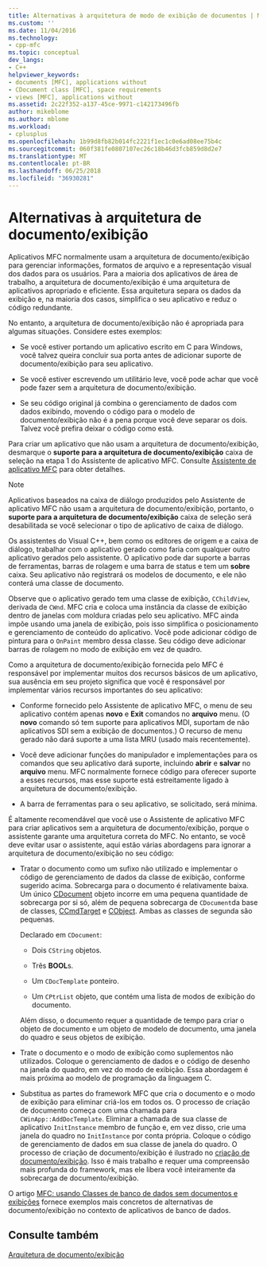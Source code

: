 ```yaml
---
title: Alternativas à arquitetura de modo de exibição de documentos | Microsoft Docs
ms.custom: ''
ms.date: 11/04/2016
ms.technology:
- cpp-mfc
ms.topic: conceptual
dev_langs:
- C++
helpviewer_keywords:
- documents [MFC], applications without
- CDocument class [MFC], space requirements
- views [MFC], applications without
ms.assetid: 2c22f352-a137-45ce-9971-c142173496fb
author: mikeblome
ms.author: mblome
ms.workload:
- cplusplus
ms.openlocfilehash: 1b99d8fb82b014fc2221f1ec1c0e6ad08ee75b4c
ms.sourcegitcommit: 060f381fe0807107ec26c18b46d3fcb859d8d2e7
ms.translationtype: MT
ms.contentlocale: pt-BR
ms.lasthandoff: 06/25/2018
ms.locfileid: "36930281"
---
```

# <a name="alternatives-to-the-documentview-architecture"></a>Alternativas à arquitetura de documento/exibição
Aplicativos MFC normalmente usam a arquitetura de documento/exibição para gerenciar informações, formatos de arquivo e a representação visual dos dados para os usuários. Para a maioria dos aplicativos de área de trabalho, a arquitetura de documento/exibição é uma arquitetura de aplicativos apropriado e eficiente. Essa arquitetura separa os dados da exibição e, na maioria dos casos, simplifica o seu aplicativo e reduz o código redundante.  
  
 No entanto, a arquitetura de documento/exibição não é apropriada para algumas situações. Considere estes exemplos:  
  
-   Se você estiver portando um aplicativo escrito em C para Windows, você talvez queira concluir sua porta antes de adicionar suporte de documento/exibição para seu aplicativo.  
  
-   Se você estiver escrevendo um utilitário leve, você pode achar que você pode fazer sem a arquitetura de documento/exibição.  
  
-   Se seu código original já combina o gerenciamento de dados com dados exibindo, movendo o código para o modelo de documento/exibição não é a pena porque você deve separar os dois. Talvez você prefira deixar o código como está.  
  
 Para criar um aplicativo que não usam a arquitetura de documento/exibição, desmarque o **suporte para a arquitetura de documento/exibição** caixa de seleção na etapa 1 do Assistente de aplicativo MFC. Consulte [Assistente de aplicativo MFC](../mfc/reference/mfc-application-wizard.md) para obter detalhes.  
  
> [!NOTE]
>  Aplicativos baseados na caixa de diálogo produzidos pelo Assistente de aplicativo MFC não usam a arquitetura de documento/exibição, portanto, o **suporte para a arquitetura de documento/exibição** caixa de seleção será desabilitada se você selecionar o tipo de aplicativo de caixa de diálogo.  
  
 Os assistentes do Visual C++, bem como os editores de origem e a caixa de diálogo, trabalhar com o aplicativo gerado como faria com qualquer outro aplicativo gerados pelo assistente. O aplicativo pode dar suporte a barras de ferramentas, barras de rolagem e uma barra de status e tem um **sobre** caixa. Seu aplicativo não registrará os modelos de documento, e ele não conterá uma classe de documento.  
  
 Observe que o aplicativo gerado tem uma classe de exibição, `CChildView`, derivada de `CWnd`. MFC cria e coloca uma instância da classe de exibição dentro de janelas com moldura criadas pelo seu aplicativo. MFC ainda impõe usando uma janela de exibição, pois isso simplifica o posicionamento e gerenciamento de conteúdo do aplicativo. Você pode adicionar código de pintura para o `OnPaint` membro dessa classe. Seu código deve adicionar barras de rolagem no modo de exibição em vez de quadro.  
  
 Como a arquitetura de documento/exibição fornecida pelo MFC é responsável por implementar muitos dos recursos básicos de um aplicativo, sua ausência em seu projeto significa que você é responsável por implementar vários recursos importantes do seu aplicativo:  
  
-   Conforme fornecido pelo Assistente de aplicativo MFC, o menu de seu aplicativo contém apenas **novo** e **Exit** comandos no **arquivo** menu. (O **novo** comando só tem suporte para aplicativos MDI, suportam de não aplicativos SDI sem a exibição de documentos.) O recurso de menu gerado não dará suporte a uma lista MRU (usado mais recentemente).  
  
-   Você deve adicionar funções do manipulador e implementações para os comandos que seu aplicativo dará suporte, incluindo **abrir** e **salvar** no **arquivo** menu. MFC normalmente fornece código para oferecer suporte a esses recursos, mas esse suporte está estreitamente ligado à arquitetura de documento/exibição.  
  
-   A barra de ferramentas para o seu aplicativo, se solicitado, será mínima.  
  
 É altamente recomendável que você use o Assistente de aplicativo MFC para criar aplicativos sem a arquitetura de documento/exibição, porque o assistente garante uma arquitetura correta do MFC. No entanto, se você deve evitar usar o assistente, aqui estão várias abordagens para ignorar a arquitetura de documento/exibição no seu código:  
  
-   Tratar o documento como um sufixo não utilizado e implementar o código de gerenciamento de dados da classe de exibição, conforme sugerido acima. Sobrecarga para o documento é relativamente baixa. Um único [CDocument](../mfc/reference/cdocument-class.md) objeto incorre em uma pequena quantidade de sobrecarga por si só, além de pequena sobrecarga de `CDocument`da base de classes, [CCmdTarget](../mfc/reference/ccmdtarget-class.md) e [CObject](../mfc/reference/cobject-class.md). Ambas as classes de segunda são pequenas.  
  
     Declarado em `CDocument`:  
  
    -   Dois `CString` objetos.  
  
    -   Três **BOOL**s.  
  
    -   Um `CDocTemplate` ponteiro.  
  
    -   Um `CPtrList` objeto, que contém uma lista de modos de exibição do documento.  
  
     Além disso, o documento requer a quantidade de tempo para criar o objeto de documento e um objeto de modelo de documento, uma janela do quadro e seus objetos de exibição.  
  
-   Trate o documento e o modo de exibição como suplementos não utilizados. Coloque o gerenciamento de dados e o código de desenho na janela do quadro, em vez do modo de exibição. Essa abordagem é mais próxima ao modelo de programação da linguagem C.  
  
-   Substitua as partes do framework MFC que cria o documento e o modo de exibição para eliminar criá-los em todos os. O processo de criação de documento começa com uma chamada para `CWinApp::AddDocTemplate`. Eliminar a chamada de sua classe de aplicativo `InitInstance` membro de função e, em vez disso, crie uma janela do quadro no `InitInstance` por conta própria. Coloque o código de gerenciamento de dados em sua classe de janela do quadro. O processo de criação de documento/exibição é ilustrado no [criação de documento/exibição](../mfc/document-view-creation.md). Isso é mais trabalho e requer uma compreensão mais profunda do framework, mas ele libera você inteiramente da sobrecarga de documento/exibição.  
  
 O artigo [MFC: usando Classes de banco de dados sem documentos e exibições](../data/mfc-using-database-classes-without-documents-and-views.md) fornece exemplos mais concretos de alternativas de documento/exibição no contexto de aplicativos de banco de dados.  
  
## <a name="see-also"></a>Consulte também  
 [Arquitetura de documento/exibição](../mfc/document-view-architecture.md)

